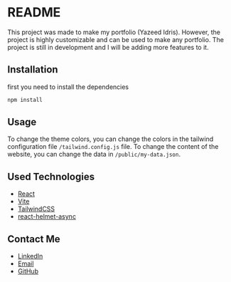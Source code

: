 # README 
This project was made to make my portfolio (Yazeed Idris). However, the project is highly customizable and can be used to make any portfolio. The project is still in development and I will be adding more features to it.

## Installation

first you need to install the dependencies

```bash
npm install
```

## Usage

To change the theme colors, you can change the colors in the tailwind configuration file `/tailwind.config.js` file.
To change the content of the website, you can change the data in `/public/my-data.json`.

## Used Technologies
- [React](https://reactjs.org/)
- [Vite](https://vitejs.dev/)
- [TailwindCSS](https://tailwindcss.com/)
- [react-helmet-async](https://www.npmjs.com/package/react-helmet-async)

## Contact Me
- [LinkedIn](https://www.linkedin.com/in/yazeed-idris/)
- [Email](mailto:yazeed.a.idris@gmail.com?subject=[GitHub]%20Portfolio&body=Hi%20Yazeed!)
- [GitHub](https://github.com/Yazeed-Idris)
